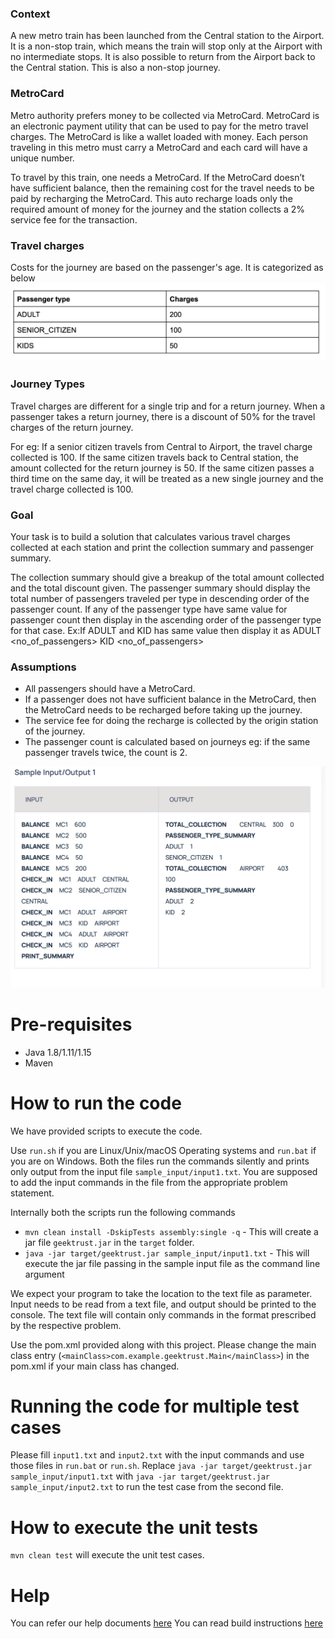 ### Context
A new metro train has been launched from the Central station to the Airport. It is a non-stop train, which means the train will stop only at the Airport with no intermediate stops.
It is also possible to return from the Airport back to the Central station. This is also a non-stop journey.


### MetroCard
Metro authority prefers money to be collected via MetroCard. MetroCard is an electronic payment utility that can be used to pay for the metro travel charges. The MetroCard is like a wallet loaded with money. Each person traveling in this metro must carry a MetroCard and each card will have a unique number.


To travel by this train, one needs a MetroCard. If the MetroCard doesn’t have sufficient balance, then the remaining cost for the travel needs to be paid by recharging the MetroCard. This auto recharge loads only the required amount of money for the journey and the station collects a 2% service fee for the transaction.

### Travel charges
Costs for the journey are based on the passenger's age. It is categorized as below
![img.png](img.png)


### Journey Types
Travel charges are different for a single trip and for a return journey. When a passenger takes a return journey, there is a discount of 50% for the travel charges of the return journey.


For eg: If a senior citizen travels from Central to Airport, the travel charge collected is 100. If the same citizen travels back to Central station,  the amount collected for the return journey is 50. If the same citizen passes a third time on the same day, it will be treated as a new single journey and the travel charge collected is 100.


### Goal
Your task is to build a solution that calculates various travel charges collected at each station and print the collection summary and passenger summary.


The collection summary should give a breakup of the total amount collected and the total discount given.
The passenger summary should display the total number of passengers traveled per type in descending order of the passenger count.
If any of the passenger type have same value for passenger count then display in the ascending order of the passenger type for that case.
Ex:If ADULT and KID has same value then display it as
ADULT <no_of_passengers>
KID <no_of_passengers>

### Assumptions
- All passengers should have a MetroCard.
- If a passenger does not have sufficient balance in the MetroCard, then the MetroCard needs to be recharged before taking up the journey.
- The service fee for doing the recharge is collected by the origin station of the journey.
- The passenger count is calculated based on journeys eg: if the same passenger travels twice, the count is 2.

![img_1.png](img_1.png)


# Pre-requisites
* Java 1.8/1.11/1.15
* Maven

# How to run the code

We have provided scripts to execute the code. 

Use `run.sh` if you are Linux/Unix/macOS Operating systems and `run.bat` if you are on Windows.  Both the files run the commands silently and prints only output from the input file `sample_input/input1.txt`. You are supposed to add the input commands in the file from the appropriate problem statement. 

Internally both the scripts run the following commands 

 * `mvn clean install -DskipTests assembly:single -q` - This will create a jar file `geektrust.jar` in the `target` folder.
 * `java -jar target/geektrust.jar sample_input/input1.txt` - This will execute the jar file passing in the sample input file as the command line argument

 We expect your program to take the location to the text file as parameter. Input needs to be read from a text file, and output should be printed to the console. The text file will contain only commands in the format prescribed by the respective problem.

 Use the pom.xml provided along with this project. Please change the main class entry (`<mainClass>com.example.geektrust.Main</mainClass>`) in the pom.xml if your main class has changed.

 # Running the code for multiple test cases

 Please fill `input1.txt` and `input2.txt` with the input commands and use those files in `run.bat` or `run.sh`. Replace `java -jar target/geektrust.jar sample_input/input1.txt` with `java -jar target/geektrust.jar sample_input/input2.txt` to run the test case from the second file. 

 # How to execute the unit tests

 `mvn clean test` will execute the unit test cases.

# Help

You can refer our help documents [here](https://help.geektrust.com)
You can read build instructions [here](https://github.com/geektrust/coding-problem-artefacts/tree/master/Java)